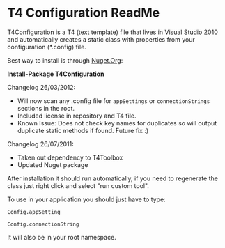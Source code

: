 # T4 Configuration ReadMe #

T4Configuration is a T4 (text template) file that lives in Visual Studio 2010 and automatically creates a static class with properties from your configuration (*.config) file.

Best way to install is through [Nuget.Org](http://nuget.org/packages/T4Configuration "http://nuget.org/packages/T4Configuration"):

**Install-Package T4Configuration**

Changelog 26/03/2012:

- Will now scan any .config file for `appSettings` or `connectionStrings` sections in the root.
- Included license in repository and T4 file.
- Known Issue: Does not check key names for duplicates so will output duplicate static methods if found. Future fix :)

Changelog 26/07/2011:

- Taken out dependency to T4Toolbox
- Updated Nuget package

After installation it should run automatically, if you need to regenerate the class just right click and select "run custom tool".

To use in your application you should just have to type:

`Config.appSetting`

`Config.connectionString`

It will also be in your root namespace.